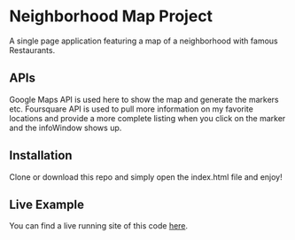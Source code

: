 # Neighborhood Map Project
A single page application featuring a map of a neighborhood with famous Restaurants.


## APIs
Google Maps API is used here to show the map and generate the markers etc.
Foursquare API is used to pull more information on my favorite locations and provide a more complete listing when you click on the marker and the infoWindow shows up.

## Installation
Clone or download this repo and simply open the index.html file and enjoy!

## Live Example
You can find a live running site of this code [here]().
